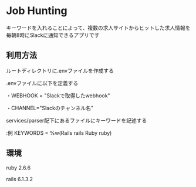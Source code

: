 # Job Hunting

キーワードを入れることによって、複数の求人サイトからヒットした求人情報を毎朝8時にSlackに通知できるアプリです

## 利用方法
ルートディレクトリに.envファイルを作成する

.envファイルに以下を定義する

・WEBHOOK = "Slackで取得したwebhook" 

・CHANNEL="Slackのチャンネル名"

services/parser配下にあるファイルにキーワードを記述する

:例
KEYWORDS = %w(Rails rails Ruby ruby)



## 環境
ruby 2.6.6

rails 6.1.3.2

